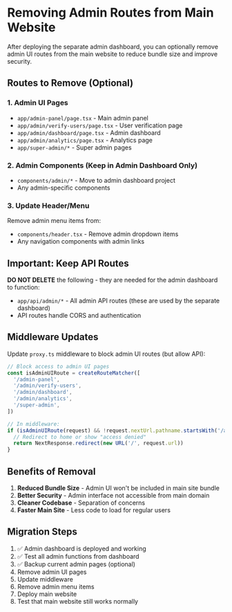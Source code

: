 # Removing Admin Routes from Main Website

After deploying the separate admin dashboard, you can optionally remove admin UI routes from the main website to reduce bundle size and improve security.

## Routes to Remove (Optional)

### 1. Admin UI Pages
- `app/admin-panel/page.tsx` - Main admin panel
- `app/admin/verify-users/page.tsx` - User verification page
- `app/admin/dashboard/page.tsx` - Admin dashboard
- `app/admin/analytics/page.tsx` - Analytics page
- `app/super-admin/*` - Super admin pages

### 2. Admin Components (Keep in Admin Dashboard Only)
- `components/admin/*` - Move to admin dashboard project
- Any admin-specific components

### 3. Update Header/Menu
Remove admin menu items from:
- `components/header.tsx` - Remove admin dropdown items
- Any navigation components with admin links

## Important: Keep API Routes

**DO NOT DELETE** the following - they are needed for the admin dashboard to function:
- `app/api/admin/*` - All admin API routes (these are used by the separate dashboard)
- API routes handle CORS and authentication

## Middleware Updates

Update `proxy.ts` middleware to block admin UI routes (but allow API):

```typescript
// Block access to admin UI pages
const isAdminUIRoute = createRouteMatcher([
  '/admin-panel',
  '/admin/verify-users',
  '/admin/dashboard',
  '/admin/analytics',
  '/super-admin',
])

// In middleware:
if (isAdminUIRoute(request) && !request.nextUrl.pathname.startsWith('/api')) {
  // Redirect to home or show "access denied"
  return NextResponse.redirect(new URL('/', request.url))
}
```

## Benefits of Removal

1. **Reduced Bundle Size** - Admin UI won't be included in main site bundle
2. **Better Security** - Admin interface not accessible from main domain
3. **Cleaner Codebase** - Separation of concerns
4. **Faster Main Site** - Less code to load for regular users

## Migration Steps

1. ✅ Admin dashboard is deployed and working
2. ✅ Test all admin functions from dashboard
3. ✅ Backup current admin pages (optional)
4. Remove admin UI pages
5. Update middleware
6. Remove admin menu items
7. Deploy main website
8. Test that main website still works normally

